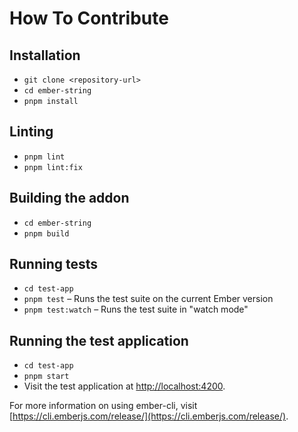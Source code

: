 # How To Contribute

## Installation

- `git clone <repository-url>`
- `cd ember-string`
- `pnpm install`

## Linting

- `pnpm lint`
- `pnpm lint:fix`

## Building the addon

- `cd ember-string`
- `pnpm build`

## Running tests

- `cd test-app`
- `pnpm test` – Runs the test suite on the current Ember version
- `pnpm test:watch` – Runs the test suite in "watch mode"

## Running the test application

- `cd test-app`
- `pnpm start`
- Visit the test application at [http://localhost:4200](http://localhost:4200).

For more information on using ember-cli, visit [https://cli.emberjs.com/release/](https://cli.emberjs.com/release/).
